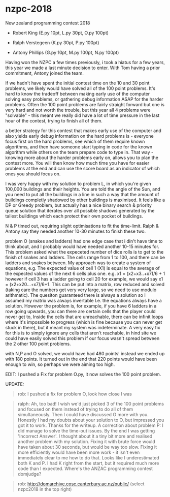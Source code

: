 # nzpc-2018
New zealand programming contest 2018

- Robert King (E.py 10pt, L.py 30pt, O.py 100pt)

- Ralph Verstegeen (K.py 30pt, P.py 100pt)

- Antony Phillips (G.py 10pt, M.py 100pt, N.py 100pt)

Having won the NZPC a few times previously, i took a hiatus for a few years, this year we made a last minute decision to enter. With Tom having a prior commitment, Antony joined the team.

If we hadn't have spent the initial contest time on the 10 and 30 point problems, we likely would have solved all of the 100 point problems. It's hard to know the tradeoff between making early use of the computer solving easy problems, or gathering debug information ASAP for the harder problems. Often the 100 point problems are fairly straight forward but one is very hard and not worth the trouble, but this year all 4 problems were "solvable" - this meant we really did have a lot of time pressure in the last hour of the contest, trying to finish all of them.

a better strategy for this contest that makes early use of the computer and also yields early debug information on the hard problems is - everyone focus first on the hard problems, see which of them require known algorithms,
and then have someone start typing in code for the known algorithm while others on the team prepare code to type in. That way - knowing more about the harder problems early on, allows you to plan the contest more. You will then know how much time you have for easier problems at the end and can use the score board as an indicator of which ones you should focus on.

I was very happy with my solution to problem L, in which you're given 100,000 buildings and their heights. You are told the angle of the Sun, and you need to put all the buildings in a line in such a way that the amount of buildings completly shadowed by other buildings is maximised. It feels like a DP or Greedy problem, but actually has a nice binary search & priority queue solution that iterates over all possible shadows generated by the tallest buildings which each protect their own pocket of buildings.

N & P timed out, requiring slight optimisations to fit the time-limit. Ralph & Antony say they needed another 10-30 minutes to finish these two.

problem O (snakes and ladders) had one edge case that i din't have time to think about, and I probably would have needed another 10-15 minutes for. This problem asked what the expeceted number of dice rolls is to get to the finish of snakes and ladders. The cells range from 1 to 100, and there can be ladders and snakes between. My approach was to create a system of equations, e.g. The expected value of cell 1 (X1) is equal to the average of the expected values of the next 6 cells plus one.
e.g. x1 = (x2+x3..+x7)/6 + 1
however if cell 3 has a ladder going to cell 20 for example, we would say x1 = (x2+x20...+x7)/6+1.
This can be put into a matrix, row reduced and solved (taking care the numbers get very very large, so we need to use modulo arithmatic). The quesiton guaranteed there is always a solution so I assumed my matrix was always invertable I.e. the equations always have a solution. However the problem is, for example, if you have 6 ladders in a row going upwards, you can there are certain cells that the player could never get to, Inside the cells that are unreachable, there can be infinit loops where it's impossible to progress (which is fine because you can never get stuck in there), but it meant my system was indeterminate. A very easy fix for this is to simply ignore any cells that aren't reachable, in hind site we could have easily solved this problem if our focus wasn't spread between the 2 other 100 point problems. 

with N,P and O solved, we would have had 480 points! instead we ended up with 180 points. It turned out in the end that 220 points would have been enough to win, so perhaps we were aiming too high.


EDIT:
I pushed a Fix for problem O.py, it now solves the 100 point problem.

UPDATE:
>rob: I pushed a fix for problem O, look how close I was


>ralph: Ah, too bad! I wish we'd just picked 3 of the 100 point problems and focused on them instead of trying to do all of them simultaneously. Then I could have discussed O more with you.
Honestly I had my doubts about your solution to O, but impressed you got it to work.
Thanks for the writeup.
A correction about problem P: I did manage to solve the time-out issues. By the end I was getting 'Incorrect Answer'. I thought about it a tiny bit more and realised another problem with my solution. Fixing it with brute force would have taken about 30 seconds, but would be way too slow. Fixing it more efficiently would have been more work - it isn't even immediately clear to me how to do that.
Looks like I underestimated both K and P. I had K right from the start, but it required much more code than I expected.
Where's the ANZAC programming contest domjudge?


>rob: http://domarchive.cosc.canterbury.ac.nz/public/ (select nzpc2018 in the top right)


